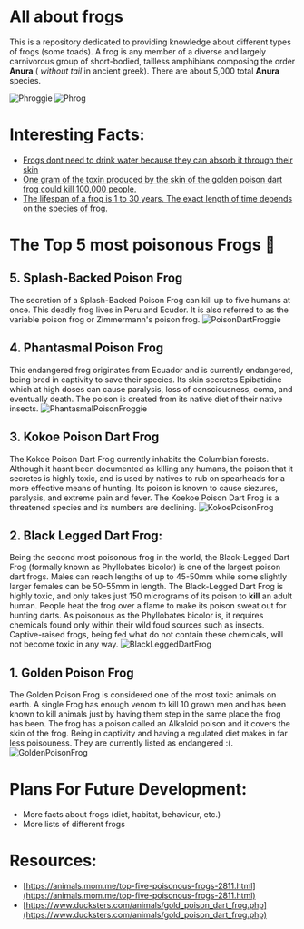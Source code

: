 # All about frogs
This is a repository dedicated to providing knowledge about different types of frogs (some toads). A frog is any member of a diverse and largely carnivorous group of short-bodied, tailless amphibians composing the order **Anura** ( *without tail* in ancient greek). There are about 5,000 total **Anura** species. 


![Phroggie](https://steamuserimages-a.akamaihd.net/ugc/955209722367094777/AEF8F8457E796334A8169C49533071EF3E2DF87D/)
![Phrog](https://i.kym-cdn.com/photos/images/newsfeed/001/488/258/74e.gif)

# Interesting Facts:
- [Frogs dont need to drink water because they can absorb it through their skin](https://onekindplanet.org/animal/frog/)
- [One gram of the toxin produced by the skin of the golden poison dart frog could kill 100,000 people.](https://www.smithsonianmag.com/science-nature/14-fun-facts-about-frogs-180947089/)
- [The lifespan of a frog is 1 to 30 years. The exact length of time depends on the species of frog.](http://justfunfacts.com/interesting-facts-about-frogs/)

# The Top 5 most poisonous Frogs :frog:

## 5. Splash-Backed Poison Frog
The secretion of a Splash-Backed Poison Frog can kill up to five humans at once. This deadly frog lives in Peru and Ecudor. It is also referred to as the variable poison frog or Zimmermann's poison frog. 
![PoisonDartFroggie](http://www.aquariumofpacific.org/images/made/images/exhibits/Splash-back_Poison_Dart_Frog_900_530_353_80auto_s.jpg)

## 4. Phantasmal Poison Frog
This endangered frog originates from Ecuador and is currently endangered, being bred in captivity to save their species. Its skin secretes Epibatidine which at high doses can cause paralysis, loss of consciousness, coma, and eventually death. The poison is created from its native diet of their native insects. 
![PhantasmalPoisonFroggie](https://static.wixstatic.com/media/472273_5302710151b84649b24df2ea8bda4cd5~mv2.jpg/v1/fill/w_552,h_332,al_c,q_80,usm_0.66_1.00_0.01/472273_5302710151b84649b24df2ea8bda4cd5~mv2.webp)
## 3. Kokoe Poison Dart Frog 
The Kokoe Poison Dart Frog currently inhabits the Columbian forests. Although it hasnt been documented as killing any humans, the poison that it secretes is highly toxic, and is used by natives to rub on spearheads for a more effective means of hunting. Its poison is known to cause siezures, paralysis, and extreme pain and fever. The Koekoe Poison Dart Frog is a threatened species and its numbers are declining. 
![KokoePoisonFrog](https://www.amphibianfact.com/wp-content/uploads/2017/04/Phyllobates-Aurotaenia.jpg)
## 2. Black Legged Dart Frog:
Being the second most poisonous frog in the world, the Black-Legged Dart Frog (formally known as Phyllobates bicolor) is one of the largest poison dart frogs. Males can reach lengths of up to 45-50mm while some slightly larger females can be 50-55mm in length. The Black-Legged Dart Frog is highly toxic, and only takes just 150 micrograms of its poison to __kill__ an adult human. People heat the frog over a flame to make its poison sweat out for hunting darts. As poisonous as the Phyllobates bicolor is, it requires chemicals found only within their wild foud sources such as insects. Captive-raised frogs, being fed what do not contain these chemicals, will not become toxic in any way.
![BlackLeggedDartFrog](https://www.dartfrogconnection.com/media/catalog/product/d/a/dartfrogconnection_phyllobates_bicolor_black_leg_03_1_1.jpg)
## 1. Golden Poison Frog
The Golden Poison Frog is considered one of the most toxic animals on earth. A single Frog has enough venom to kill 10 grown men and has been known to kill animals just by having them step in the same place the frog has been. The frog has a poison called an Alkaloid poison and it covers the skin of the frog. Being in captivity and having a regulated diet makes in far less poisouness. They are currently listed as endangered :(. 
![GoldenPoisonFrog](http://www.understoryenterprises.com/wp-content/themes/understory/images/toxicity725-600x401.jpg)

# Plans For Future Development:
- More facts about frogs (diet, habitat, behaviour, etc.)
- More lists of different frogs

# Resources:
- [https://animals.mom.me/top-five-poisonous-frogs-2811.html](https://animals.mom.me/top-five-poisonous-frogs-2811.html)
- [https://www.ducksters.com/animals/gold_poison_dart_frog.php](https://www.ducksters.com/animals/gold_poison_dart_frog.php)
